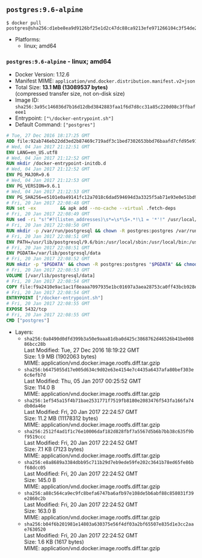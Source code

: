 ## `postgres:9.6-alpine`

```console
$ docker pull postgres@sha256:d1ebe8ea9d9126bf25e1d2c47dc88ca9213efe971266104c3f54de263783b4ca
```

-	Platforms:
	-	linux; amd64

### `postgres:9.6-alpine` - linux; amd64

-	Docker Version: 1.12.6
-	Manifest MIME: `application/vnd.docker.distribution.manifest.v2+json`
-	Total Size: **13.1 MB (13089537 bytes)**  
	(compressed transfer size, not on-disk size)
-	Image ID: `sha256:3a95c146036d7b16d12dbd3842883faa1f6d7d8cc31a85c220d08c3ffbafeee1`
-	Entrypoint: `["\/docker-entrypoint.sh"]`
-	Default Command: `["postgres"]`

```dockerfile
# Tue, 27 Dec 2016 18:17:25 GMT
ADD file:92ab746eb22dd3ed2b87469c719adf3c1bed7302653bbd76baafd7cfd95e911e in / 
# Wed, 04 Jan 2017 21:12:51 GMT
ENV LANG=en_US.utf8
# Wed, 04 Jan 2017 21:12:52 GMT
RUN mkdir /docker-entrypoint-initdb.d
# Wed, 04 Jan 2017 21:12:52 GMT
ENV PG_MAJOR=9.6
# Wed, 04 Jan 2017 21:12:53 GMT
ENV PG_VERSION=9.6.1
# Wed, 04 Jan 2017 21:12:53 GMT
ENV PG_SHA256=e5101e0a49141fc12a7018c6dad594694d3a3325f5ab71e93e0e51bd94e51fcd
# Fri, 20 Jan 2017 22:08:48 GMT
RUN set -ex 		&& apk add --no-cache --virtual .fetch-deps 		ca-certificates 		openssl 		tar 		&& wget -O postgresql.tar.bz2 "https://ftp.postgresql.org/pub/source/v$PG_VERSION/postgresql-$PG_VERSION.tar.bz2" 	&& echo "$PG_SHA256 *postgresql.tar.bz2" | sha256sum -c - 	&& mkdir -p /usr/src/postgresql 	&& tar 		--extract 		--file postgresql.tar.bz2 		--directory /usr/src/postgresql 		--strip-components 1 	&& rm postgresql.tar.bz2 		&& apk add --no-cache --virtual .build-deps 		bison 		flex 		gcc 		libc-dev 		libedit-dev 		libxml2-dev 		libxslt-dev 		make 		openssl-dev 		perl 		util-linux-dev 		zlib-dev 		&& cd /usr/src/postgresql 	&& awk '$1 == "#define" && $2 == "DEFAULT_PGSOCKET_DIR" && $3 == "\"/tmp\"" { $3 = "\"/var/run/postgresql\""; print; next } { print }' src/include/pg_config_manual.h > src/include/pg_config_manual.h.new 	&& grep '/var/run/postgresql' src/include/pg_config_manual.h.new 	&& mv src/include/pg_config_manual.h.new src/include/pg_config_manual.h 	&& ./configure 		--enable-integer-datetimes 		--enable-thread-safety 		--enable-tap-tests 		--disable-rpath 		--with-uuid=e2fs 		--with-gnu-ld 		--with-pgport=5432 		--with-system-tzdata=/usr/share/zoneinfo 		--prefix=/usr/local 				--with-openssl 		--with-libxml 		--with-libxslt 	&& make -j "$(getconf _NPROCESSORS_ONLN)" world 	&& make install-world 	&& make -C contrib install 		&& runDeps="$( 		scanelf --needed --nobanner --recursive /usr/local 			| awk '{ gsub(/,/, "\nso:", $2); print "so:" $2 }' 			| sort -u 			| xargs -r apk info --installed 			| sort -u 	)" 	&& apk add --no-cache --virtual .postgresql-rundeps 		$runDeps 		bash 		su-exec 		tzdata 	&& apk del .fetch-deps .build-deps 	&& cd / 	&& rm -rf 		/usr/src/postgresql 		/usr/local/include/* 		/usr/local/share/doc 		/usr/local/share/man 	&& find /usr/local -name '*.a' -delete
# Fri, 20 Jan 2017 22:08:49 GMT
RUN sed -ri "s!^#?(listen_addresses)\s*=\s*\S+.*!\1 = '*'!" /usr/local/share/postgresql/postgresql.conf.sample
# Fri, 20 Jan 2017 22:08:50 GMT
RUN mkdir -p /var/run/postgresql && chown -R postgres:postgres /var/run/postgresql && chmod g+s /var/run/postgresql
# Fri, 20 Jan 2017 22:08:51 GMT
ENV PATH=/usr/lib/postgresql/9.6/bin:/usr/local/sbin:/usr/local/bin:/usr/sbin:/usr/bin:/sbin:/bin
# Fri, 20 Jan 2017 22:08:51 GMT
ENV PGDATA=/var/lib/postgresql/data
# Fri, 20 Jan 2017 22:08:52 GMT
RUN mkdir -p "$PGDATA" && chown -R postgres:postgres "$PGDATA" && chmod 777 "$PGDATA" # this 777 will be replaced by 700 at runtime (allows semi-arbitrary "--user" values)
# Fri, 20 Jan 2017 22:08:53 GMT
VOLUME [/var/lib/postgresql/data]
# Fri, 20 Jan 2017 22:08:54 GMT
COPY file:f9a2410e9ac1ac1f8eaaa7097935e1bc01697a3aea28753ca0ff43bcb928e743 in / 
# Fri, 20 Jan 2017 22:08:54 GMT
ENTRYPOINT ["/docker-entrypoint.sh"]
# Fri, 20 Jan 2017 22:08:55 GMT
EXPOSE 5432/tcp
# Fri, 20 Jan 2017 22:08:55 GMT
CMD ["postgres"]
```

-	Layers:
	-	`sha256:0a8490d0dfd399b3a50e9aaa81dba0d425c3868762d46526b41be00886bcc28b`  
		Last Modified: Tue, 27 Dec 2016 18:19:22 GMT  
		Size: 1.9 MB (1902063 bytes)  
		MIME: application/vnd.docker.image.rootfs.diff.tar.gzip
	-	`sha256:b6475055d17e005d634c9d02e63e4154e7c4435a6437afa80bef303e6c6efb7d`  
		Last Modified: Thu, 05 Jan 2017 00:25:52 GMT  
		Size: 114.0 B  
		MIME: application/vnd.docker.image.rootfs.diff.tar.gzip
	-	`sha256:1ef545a15f4b71bae2531771f7519fb8180e2083476f543fa166fa74db0da46e`  
		Last Modified: Fri, 20 Jan 2017 22:24:57 GMT  
		Size: 11.2 MB (11178312 bytes)  
		MIME: application/vnd.docker.image.rootfs.diff.tar.gzip
	-	`sha256:2512f4ad1f1c76e10006daf182d828fbf7a5567d5b6b7bb38c635f9bf9519ccc`  
		Last Modified: Fri, 20 Jan 2017 22:24:52 GMT  
		Size: 7.1 KB (7123 bytes)  
		MIME: application/vnd.docker.image.rootfs.diff.tar.gzip
	-	`sha256:e8a8689a3384dbb95c711b29d7eb9ede59fe202c3641b78ed65fe86bf68dcc05`  
		Last Modified: Fri, 20 Jan 2017 22:24:52 GMT  
		Size: 145.0 B  
		MIME: application/vnd.docker.image.rootfs.diff.tar.gzip
	-	`sha256:a88c564ca9ec9fc8befa6747ba6afb97e108de5b6abf88c858031f39e2860c2b`  
		Last Modified: Fri, 20 Jan 2017 22:24:52 GMT  
		Size: 163.0 B  
		MIME: application/vnd.docker.image.rootfs.diff.tar.gzip
	-	`sha256:b04f6b201981e14803a630375e56f4df03a2bf65507e835d1e3cc2aae7630520`  
		Last Modified: Fri, 20 Jan 2017 22:24:52 GMT  
		Size: 1.6 KB (1617 bytes)  
		MIME: application/vnd.docker.image.rootfs.diff.tar.gzip
